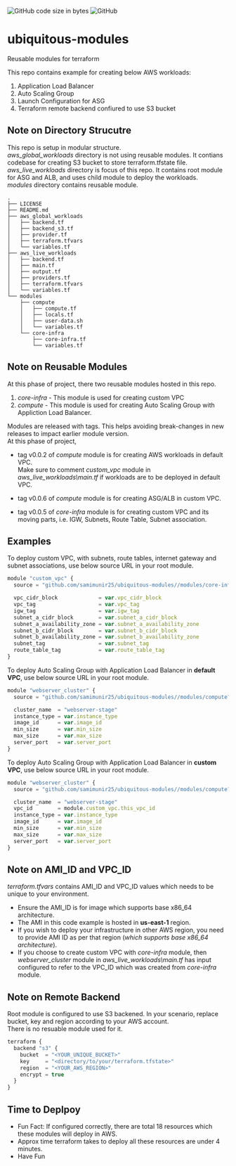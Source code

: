 ![GitHub code size in bytes](https://img.shields.io/github/languages/code-size/sammunir25/ubiquitous-modules)
![GitHub](https://img.shields.io/github/license/sammunir25/ubiquitous-modules)

# ubiquitous-modules
Reusable modules for terraform

This repo contains example for creating below AWS workloads:
1. Application Load Balancer
2. Auto Scaling Group
3. Launch Configuration for ASG
4. Terraform remote backend confiured to use S3 bucket

## Note on Directory Strucutre
This repo is setup in modular structure.\
*aws_global_workloads* directory is not using reusable modules. It contians codebase for creating S3 bucket to store terraform.tfstate file.\
*aws_live_workloads* directory is focus of this repo. It contains root module for ASG and ALB, and uses child module to deploy the workloads.\
*modules* directory contains reusable module.

```
.
├── LICENSE
├── README.md
├── aws_global_workloads
│   ├── backend.tf
│   ├── backend_s3.tf
│   ├── provider.tf
│   ├── terraform.tfvars
│   └── variables.tf
├── aws_live_workloads
│   ├── backend.tf
│   ├── main.tf
│   ├── output.tf
│   ├── providers.tf
│   ├── terraform.tfvars
│   └── variables.tf
└── modules
    ├── compute
    │   ├── compute.tf
    │   ├── locals.tf
    │   ├── user-data.sh
    │   └── variables.tf
    └── core-infra
        ├── core-infra.tf
        └── variables.tf

```

## Note on Reusable Modules

At this phase of project, there two reusable modules hosted in this repo.
1. *core-infra* - This module is used for creating custom VPC
2. *compute* - This module is used for creating Auto Scaling Group with Appliction Load Balancer.

Modules are released with tags. This helps avoiding break-changes in new releases to impact earlier module version.\
At this phase of project,
- tag v0.0.2 of *compute* module is for creating AWS workloads in default VPC.\
  Make sure to comment *custom_vpc* module in *aws_live_workloads\main.tf* if workloads are to be deployed in default VPC.

- tag v0.0.6 of *compute* module is for creating ASG/ALB in custom VPC.
- tag v0.0.5 of *core-infra* module is for creating custom VPC and its moving parts, i.e. IGW, Subnets, Route Table, Subnet association.

## Examples 

To deploy custom VPC, with subnets, route tables, internet gateway and subnet associations, use below source URL in your root module.

```javascript
module "custom_vpc" {
  source = "github.com/samimunir25/ubiquitous-modules//modules/core-infra?ref=v0.0.5"

  vpc_cidr_block             = var.vpc_cidr_block
  vpc_tag                    = var.vpc_tag
  igw_tag                    = var.igw_tag
  subnet_a_cidr_block        = var.subnet_a_cidr_block
  subnet_a_availability_zone = var.subnet_a_availability_zone
  subnet_b_cidr_block        = var.subnet_b_cidr_block
  subnet_b_availability_zone = var.subnet_b_availability_zone
  subnet_tag                 = var.subnet_tag
  route_table_tag            = var.route_table_tag
}
```

To deploy Auto Scaling Group with Application Load Balancer in **default VPC**, use below source URL in your root module.
```javascript
module "webserver_cluster" {
  source = "github.com/samimunir25/ubiquitous-modules//modules/compute?ref=v0.0.2"

  cluster_name  = "webserver-stage"
  instance_type = var.instance_type
  image_id      = var.image_id
  min_size      = var.min_size
  max_size      = var.max_size
  server_port   = var.server_port
}
```
To deploy Auto Scaling Group with Application Load Balancer in **custom VPC**, use below source URL in your root module.
```javascript
module "webserver_cluster" {
  source = "github.com/samimunir25/ubiquitous-modules//modules/compute?ref=v0.0.6"

  cluster_name  = "webserver-stage"
  vpc_id        = module.custom_vpc.this_vpc_id
  instance_type = var.instance_type
  image_id      = var.image_id
  min_size      = var.min_size
  max_size      = var.max_size
  server_port   = var.server_port
}
```
## Note on AMI_ID and VPC_ID

*terraform.tfvars* contains AMI_ID and VPC_ID values which needs to be unique to your environment.
- Ensure the AMI_ID is for image which supports base x86_64 architecture.
- The AMI in this code example is hosted in **us-east-1** region. 
- If you wish to deploy your infrastructure in other AWS region, you need to provide AMI ID as per that region (*which supports base x86_64 architecture*).
- If you choose to create custom VPC with *core-infra* module, then *webserver_cluster* module in *aws_live_workloads\main.tf* has input        configured to refer to the VPC_ID which was created from *core-infra* module.

## Note on Remote Backend

Root module is configured to use S3 backened. In your scenario, replace bucket, key and region according to your AWS account.\
There is no resuable module used for it. 

```javascript
terraform {
  backend "s3" {
    bucket  = "<YOUR_UNIQUE_BUCKET>"
    key     = "<directory/to/your/terraform.tfstate>"
    region  = "<YOUR_AWS_REGION>"
    encrypt = true
  }
}
```
## Time to Deplpoy 

- Fun Fact: If configured correctly, there are total 18 resources which these modules will deploy in AWS. 
- Approx time terraform takes to deploy all these resources are under 4 minutes.
- Have Fun